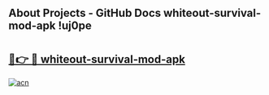 ## About Projects - GitHub Docs whiteout-survival-mod-apk !uj0pe

# <h2><a href="https://andorid.site?title=whiteout-survival-mod-apk&ref=13PRO">🔗👉 🔴 whiteout-survival-mod-apk</a></h2>

[![acn](https://github.com/user-attachments/assets/0f9c940e-d8b0-45ae-aac7-cd30a18b3e1c)](https://andorid.site?title=whiteout-survival-mod-apk&ref=13PRO)


